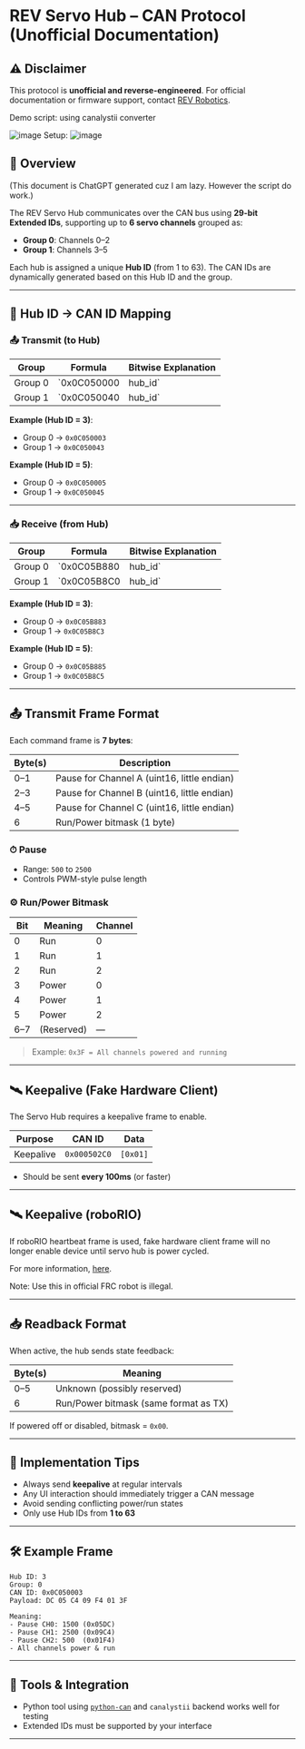 
# REV Servo Hub – CAN Protocol (Unofficial Documentation)

## ⚠️ Disclaimer

This protocol is **unofficial and reverse-engineered**. For official documentation or firmware support, contact [REV Robotics](https://www.revrobotics.com/).

Demo script: using canalystii converter

![image](img/Capture.JPG)
Setup:
![image](img/converter.jpg)

## 📌 Overview

(This document is ChatGPT generated cuz I am lazy. However the script do work.)

The REV Servo Hub communicates over the CAN bus using **29-bit Extended IDs**, supporting up to **6 servo channels** grouped as:

- **Group 0**: Channels 0–2  
- **Group 1**: Channels 3–5

Each hub is assigned a unique **Hub ID** (from 1 to 63). The CAN IDs are dynamically generated based on this Hub ID and the group.

---

## 🔢 Hub ID → CAN ID Mapping

### 📤 Transmit (to Hub)

| Group    | Formula                          | Bitwise Explanation                     |
|----------|----------------------------------|------------------------------------------|
| Group 0  | `0x0C050000 | hub_id`            | Base = `0x0C050000`, OR with hub ID      |
| Group 1  | `0x0C050040 | hub_id`            | Base = `0x0C050040`, OR with hub ID      |

**Example (Hub ID = 3)**:
- Group 0 → `0x0C050003`
- Group 1 → `0x0C050043`

**Example (Hub ID = 5)**:
- Group 0 → `0x0C050005`
- Group 1 → `0x0C050045`

---

### 📥 Receive (from Hub)

| Group    | Formula                          | Bitwise Explanation                     |
|----------|----------------------------------|------------------------------------------|
| Group 0  | `0x0C05B880 | hub_id`            | Base = `0x0C05B880`, OR with hub ID      |
| Group 1  | `0x0C05B8C0 | hub_id`            | Base = `0x0C05B8C0`, OR with hub ID      |

**Example (Hub ID = 3)**:
- Group 0 → `0x0C05B883`
- Group 1 → `0x0C05B8C3`

**Example (Hub ID = 5)**:
- Group 0 → `0x0C05B885`
- Group 1 → `0x0C05B8C5`

---

## 📤 Transmit Frame Format

Each command frame is **7 bytes**:

| Byte(s) | Description                                  |
|---------|----------------------------------------------|
| 0–1     | Pause for Channel A (uint16, little endian)  |
| 2–3     | Pause for Channel B (uint16, little endian)  |
| 4–5     | Pause for Channel C (uint16, little endian)  |
| 6       | Run/Power bitmask (1 byte)                   |

### ⏱ Pause
- Range: `500` to `2500`
- Controls PWM-style pulse length

### ⚙️ Run/Power Bitmask

| Bit | Meaning         | Channel |
|-----|------------------|---------|
| 0   | Run              | 0       |
| 1   | Run              | 1       |
| 2   | Run              | 2       |
| 3   | Power            | 0       |
| 4   | Power            | 1       |
| 5   | Power            | 2       |
| 6–7 | (Reserved)       | —       |

> Example: `0x3F = All channels powered and running`

---

## 🛰 Keepalive (Fake Hardware Client)

The Servo Hub requires a keepalive frame to enable.

| Purpose     | CAN ID      | Data     |
|-------------|-------------|----------|
| Keepalive   | `0x000502C0`| `[0x01]` |

- Should be sent **every 100ms** (or faster)

---

## 🛰 Keepalive (roboRIO)

If roboRIO heartbeat frame is used, fake hardware client frame will no longer enable device until servo hub is power cycled.

For more information, [here](https://github.com/sikaxn/frc-canbus-heartbeat/tree/main).

Note: Use this in official FRC robot is illegal. 

---

## 📥 Readback Format

When active, the hub sends state feedback:

| Byte(s) | Meaning                        |
|---------|--------------------------------|
| 0–5     | Unknown (possibly reserved)    |
| 6       | Run/Power bitmask (same format as TX) |

If powered off or disabled, bitmask = `0x00`.

---

## 🧠 Implementation Tips

- Always send **keepalive** at regular intervals
- Any UI interaction should immediately trigger a CAN message
- Avoid sending conflicting power/run states
- Only use Hub IDs from **1 to 63**

---

## 🛠 Example Frame

```
Hub ID: 3
Group: 0
CAN ID: 0x0C050003
Payload: DC 05 C4 09 F4 01 3F

Meaning:
- Pause CH0: 1500 (0x05DC)
- Pause CH1: 2500 (0x09C4)
- Pause CH2: 500  (0x01F4)
- All channels power & run
```

---

## 🧪 Tools & Integration

- Python tool using [`python-can`](https://python-can.readthedocs.io/) and `canalystii` backend works well for testing
- Extended IDs must be supported by your interface

---

